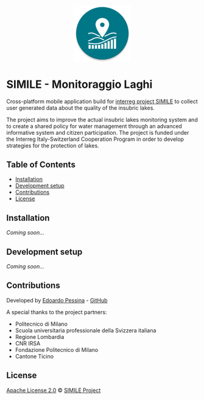 <h4 align="center">
<img src="https://raw.githubusercontent.com/interreg-simile/simile-app/master/docs/logo.png" width="150" alt="SIMILE">
</h4>

# SIMILE - Monitoraggio Laghi

Cross-platform mobile application build for
[interreg project SIMILE](https://progetti.interreg-italiasvizzera.eu/it/b/78/sistemainformativoperilmonitoraggiointegratodeilaghiinsubriciedeiloroe)
to collect user generated data about the quality of the insubric lakes.

The project aims to improve the actual insubric lakes monitoring system and to create a shared policy for water management
through an advanced informative system and citizen participation. The project is funded under the Interreg Italy-Switzerland Cooperation
Program in order to develop strategies for the protection of lakes.


## Table of Contents

- [Installation](#installation)
- [Development setup](#development-setup)
- [Contributions](#contributions)
- [License](#license)


## Installation

*Coming soon...*


## Development setup

*Coming soon...*


## Contributions

Developed by [Edoardo Pessina](mailto:edoardopessina.priv@gmail.com) - [GitHub](https://github.com/epessina)

A special thanks to the project partners:

- Politecnico di Milano
- Scuola universitaria professionale della Svizzera italiana
- Regione Lombardia
- CNR IRSA
- Fondazione Politecnico di Milano
- Cantone Ticino


## License
[Apache License 2.0](https://choosealicense.com/licenses/apache-2.0/) © [SIMILE Project](mailto:interreg-simile@polimi.it)
